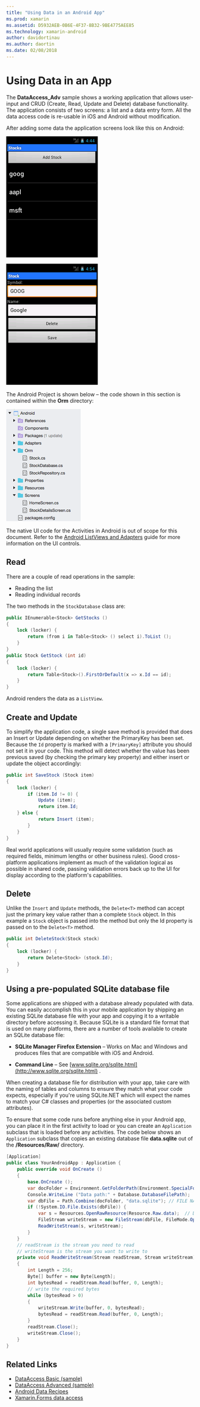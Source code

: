 ```yaml
---
title: "Using Data in an Android App"
ms.prod: xamarin
ms.assetid: D5932AEB-0B6E-4F37-8B32-9BE4775AEE85
ms.technology: xamarin-android
author: davidortinau
ms.author: daortin
ms.date: 02/08/2018
---
```


# Using Data in an App

The **DataAccess_Adv** sample shows a working application that allows
user-input and CRUD (Create, Read, Update and Delete) database
functionality. The application consists of two screens: a list and a
data entry form. All the data access code is re-usable in iOS and
Android without modification.

After adding some data the application screens look like this on Android:

![Android sample list](using-data-in-an-app-images/image11.png "Android sample list")

![Android sample detail](using-data-in-an-app-images/image12.png "Android sample detail")

The Android Project is shown below &ndash; the code shown in this section
is contained within the **Orm** directory:

![Android project tree](using-data-in-an-app-images/image14.png "Android project tree")

The native UI code for the Activities in Android is out of scope for
this document. Refer to the
[Android ListViews and Adapters](~/android/user-interface/layouts/list-view/index.md)
guide for more information on the UI controls.

## Read

There are a couple of read operations in the sample:

- Reading the list
- Reading individual records

The two methods in the `StockDatabase` class are:

```csharp
public IEnumerable<Stock> GetStocks ()
{
    lock (locker) {
        return (from i in Table<Stock> () select i).ToList ();
    }
}
public Stock GetStock (int id)
{
    lock (locker) {
        return Table<Stock>().FirstOrDefault(x => x.Id == id);
    }
}
```

Android renders the data as a `ListView`.

## Create and Update

To simplify the application code, a single save method is provided that
does an Insert or Update depending on whether the PrimaryKey has been
set. Because the `Id` property is marked with a `[PrimaryKey]`
attribute you should not set it in your code. This method will detect
whether the value has been previous saved (by checking the primary key
property) and either insert or update the object accordingly:

```csharp
public int SaveStock (Stock item)
{
    lock (locker) {
        if (item.Id != 0) {
            Update (item);
            return item.Id;
    } else {
            return Insert (item);
        }
    }
}
```

Real world applications will usually require some validation (such as
required fields, minimum lengths or other business rules). Good
cross-platform applications implement as much of the validation logical
as possible in shared code, passing validation errors back up to the UI
for display according to the platform's capabilities.

## Delete

Unlike the `Insert` and `Update` methods, the `Delete<T>` method can
accept just the primary key value rather than a complete `Stock`
object. In this example a `Stock` object is passed into the method but
only the Id property is passed on to the `Delete<T>` method.

```csharp
public int DeleteStock(Stock stock)
{
    lock (locker) {
        return Delete<Stock> (stock.Id);
    }
}
```

## Using a pre-populated SQLite database file

Some applications are shipped with a database already populated with
data. You can easily accomplish this in your mobile application by
shipping an existing SQLite database file with your app and copying it
to a writable directory before accessing it. Because SQLite is a
standard file format that is used on many platforms, there are a number
of tools available to create an SQLite database file:

- **SQLite Manager Firefox Extension** &ndash; Works on Mac and Windows
    and produces files that are compatible with iOS and Android.

- **Command Line** &ndash; See
    [www.sqlite.org/sqlite.html](http://www.sqlite.org/sqlite.html) .

When creating a database file for distribution with your app, take care
with the naming of tables and columns to ensure they match what your
code expects, especially if you're using SQLite.NET which will expect
the names to match your C# classes and properties (or the associated
custom attributes).

To ensure that some code runs before anything else in your Android app,
you can place it in the first activity to load or you can create an
`Application` subclass that is loaded before any activities. The code
below shows an `Application` subclass that copies an existing database
file **data.sqlite** out of the **/Resources/Raw/** directory.

```csharp
[Application]
public class YourAndroidApp : Application {
    public override void OnCreate ()
    {
        base.OnCreate ();
        var docFolder = Environment.GetFolderPath(Environment.SpecialFolder.Personal);
        Console.WriteLine ("Data path:" + Database.DatabaseFilePath);
        var dbFile = Path.Combine(docFolder, "data.sqlite"); // FILE NAME TO USE WHEN COPIED
        if (!System.IO.File.Exists(dbFile)) {
            var s = Resources.OpenRawResource(Resource.Raw.data);  // DATA FILE RESOURCE ID
            FileStream writeStream = new FileStream(dbFile, FileMode.OpenOrCreate, FileAccess.Write);
            ReadWriteStream(s, writeStream);
        }
    }
    // readStream is the stream you need to read
    // writeStream is the stream you want to write to
    private void ReadWriteStream(Stream readStream, Stream writeStream)
    {
        int Length = 256;
        Byte[] buffer = new Byte[Length];
        int bytesRead = readStream.Read(buffer, 0, Length);
        // write the required bytes
        while (bytesRead > 0)
        {
            writeStream.Write(buffer, 0, bytesRead);
            bytesRead = readStream.Read(buffer, 0, Length);
        }
        readStream.Close();
        writeStream.Close();
    }
}
```

## Related Links

- [DataAccess Basic (sample)](https://github.com/xamarin/mobile-samples/tree/master/DataAccess/Basic)
- [DataAccess Advanced (sample)](https://github.com/xamarin/mobile-samples/tree/master/DataAccess/Advanced)
- [Android Data Recipes](https://github.com/xamarin/recipes/tree/master/Recipes/android/data)
- [Xamarin.Forms data access](~/xamarin-forms/data-cloud/data/databases.md)

